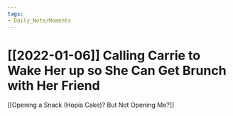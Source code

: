 ```yaml
---
tags:
- Daily_Note/Moments
---
```


# [[2022-01-06]] Calling Carrie to Wake Her up so She Can Get Brunch with Her Friend



[[Opening a Snack (Hopia Cake)? But Not Opening Me?]]